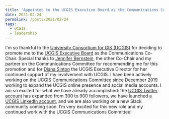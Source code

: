 ```yaml
---
title: 'Appointed to the UCGIS Executive Board as the Communications Committee Co-Chair'
date: 2021-02-24
permalink: /posts/2021/02/24
tags:
  - UCGIS
  - leadership
---
```


I'm so thankful to the [University Consortium for GIS (UCGIS)](https://www.ucgis.org) for deciding to promote me to the [UCGIS Executive Board](https://www.ucgis.org/leadership) as the Communications Co-Chair.  Special thanks to [Jennifer Bernstein](https://www.linkedin.com/in/jennifer-bernstein-49a0a2176), the other Co-Chair and my partner on the Communications Committee for recommending me for this promotion and for [Diana Sinton](https://www.linkedin.com/in/diana-sinton-6a261b17) the UCGIS Executive Director for her continued support of my involvement with UCGIS.  I have been actively working on the UCGIS Communications Committee since December 2019 working to expand the UCGIS online presence and social media accounts.  I am so excited for what we have already accomplished: the [UCGIS Twitter account](https://twitter.com/UCGIScience) has expanded from 300 to 900 followers, we have launched a [UCGIS LinkedIn account](https://www.linkedin.com/company/ucgis), and we are also working on a new Slack community coming soon.  I’m very excited for this new role and my continued work with the UCGIS Communications Committee!
